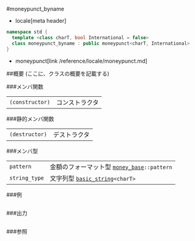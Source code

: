 #moneypunct_byname
* locale[meta header]

```cpp
namespace std {
  template <class charT, bool International = false>
  class moneypunct_byname : public moneypunct<charT, International>
}
```
* moneypunct[link /reference/locale/moneypunct.md]

##概要
(ここに、クラスの概要を記載する)

###メンバ関数

| | |
|----------------------------|-----------------------|
| `(constructor)` | コンストラクタ |

###静的メンバ関数

| | |
|---------------------------|--------------------|
| `(destructor)` | デストラクタ |

###メンバ型

| | |
|-------------------------------------------------------------------------|---------------------------------------------------------------------------------------------------------------------------------------------------|
| `pattern` | 金額のフォーマット型 [`money_base`](/reference/locale/money_base.md)`::pattern` |
| `string_type` | 文字列型 [`basic_string`](/reference/string/basic_string.md)`<charT>` |

###例
```cpp
```

###出力
```
```

###参照
